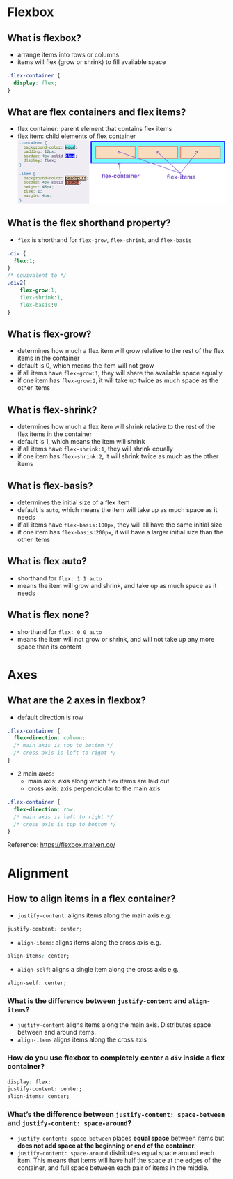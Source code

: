 # Flexbox 

## What is flexbox?
- arrange items into rows or columns
- items will flex (grow or shrink) to fill available space

```css
.flex-container {
  display: flex;
}
```

## What are flex containers and flex items?
- flex container: parent element that contains flex items
- flex item: child elements of flex container
![FlexContainer](image-1.png)

## What is the flex shorthand property?
- `flex` is shorthand for `flex-grow`, `flex-shrink`, and `flex-basis`
```css
.div {
  flex:1;
}
/* equivalent to */
.div2{
    flex-grow:1,
    flex-shrink:1,
    flex-basis:0
}
```

## What is flex-grow?
- determines how much a flex item will grow relative to the rest of the flex items in the container
- default is 0, which means the item will not grow
- if all items have `flex-grow:1`, they will share the available space equally
- if one item has `flex-grow:2`, it will take up twice as much space as the other items

## What is flex-shrink?
- determines how much a flex item will shrink relative to the rest of the flex items in the container
- default is 1, which means the item will shrink
- if all items have `flex-shrink:1`, they will shrink equally
- if one item has `flex-shrink:2`, it will shrink twice as much as the other items

## What is flex-basis?
- determines the initial size of a flex item
- default is `auto`, which means the item will take up as much space as it needs
- if all items have `flex-basis:100px`, they will all have the same initial size
- if one item has `flex-basis:200px`, it will have a larger initial size than the other items

## What is flex auto?
- shorthand for `flex: 1 1 auto`
- means the item will grow and shrink, and take up as much space as it needs

## What is flex none?
- shorthand for `flex: 0 0 auto`
- means the item will not grow or shrink, and will not take up any more space than its content


# Axes

## What are the 2 axes in flexbox?
- default direction is row
```css
.flex-container {
  flex-direction: column;
  /* main axis is top to bottom */
  /* cross axis is left to right */
}
```
- 2 main axes:
  - main axis: axis along which flex items are laid out
  - cross axis: axis perpendicular to the main axis

```css
.flex-container {
  flex-direction: row;
  /* main axis is left to right */
  /* cross axis is top to bottom */
}
```
Reference: 
https://flexbox.malven.co/

# Alignment

## How to align items in a flex container?
- `justify-content`: aligns items along the main axis
e.g.
```css
justify-content: center;
```
- `align-items`: aligns items along the cross axis
e.g.
```css
align-items: center;
```
- `align-self`: aligns a single item along the cross axis
e.g.
```css
align-self: center;
```

### What is the difference between `justify-content` and `align-items`?
- `justify-content` aligns items along the main axis. Distributes space between and around items.
- `align-items` aligns items along the cross axis

### How do you use flexbox to completely center a `div` inside a flex container?
```css
display: flex;
justify-content: center;
align-items: center;
```
### What’s the difference between `justify-content: space-between` and `justify-content: space-around`?

- `justify-content: space-between` places **equal space** between items but **does not add space at the beginning or end of the container**.
- `justify-content: space-around` distributes equal space around each item. This means that items will have half the space at the edges of the container, and full space between each pair of items in the middle.
